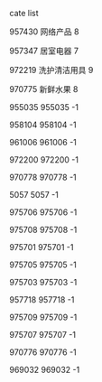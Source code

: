 cate list

957430 网络产品 8

957347 居室电器 7

972219 洗护清洁用具 9

970775 新鲜水果 8

955035 955035 -1

958104 958104 -1

961006 961006 -1

972200 972200 -1

970778 970778 -1

5057 5057 -1

975706 975706 -1

975708 975708 -1

975701 975701 -1

975705 975705 -1

975703 975703 -1

957718 957718 -1

975709 975709 -1

975707 975707 -1

970776 970776 -1

969032 969032 -1

